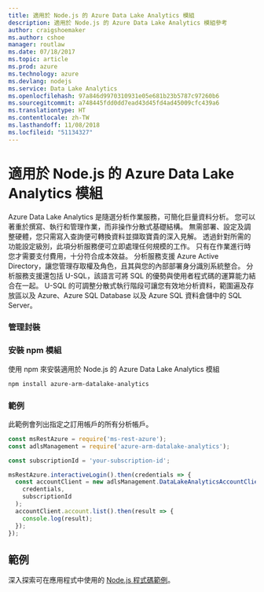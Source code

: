 ```yaml
---
title: 適用於 Node.js 的 Azure Data Lake Analytics 模組
description: 適用於 Node.js 的 Azure Data Lake Analytics 模組參考
author: craigshoemaker
ms.author: cshoe
manager: routlaw
ms.date: 07/18/2017
ms.topic: article
ms.prod: azure
ms.technology: azure
ms.devlang: nodejs
ms.service: Data Lake Analytics
ms.openlocfilehash: 97a846d9970310931e05e681b23b5787c97260b6
ms.sourcegitcommit: a748445fdd0dd7ead43d45fd4ad45009cfc439a6
ms.translationtype: HT
ms.contentlocale: zh-TW
ms.lasthandoff: 11/08/2018
ms.locfileid: "51134327"
---
```

# <a name="azure-data-lake-analytics-modules-for-nodejs"></a>適用於 Node.js 的 Azure Data Lake Analytics 模組

Azure Data Lake Analytics 是隨選分析作業服務，可簡化巨量資料分析。 您可以著重於撰寫、執行和管理作業，而非操作分散式基礎結構。 無需部署、設定及調整硬體，您只需寫入查詢便可轉換資料並擷取寶貴的深入見解。 透過針對所需的功能設定級別，此項分析服務便可立即處理任何規模的工作。 只有在作業進行時您才需要支付費用，十分符合成本效益。 分析服務支援 Azure Active Directory，讓您管理存取權及角色，且其與您的內部部署身分識別系統整合。 分析服務支援還包括 U-SQL，該語言可將 SQL 的優勢與使用者程式碼的運算能力結合在一起。 U-SQL 的可調整分散式執行階段可讓您有效地分析資料，範圍遍及存放區以及 Azure、Azure SQL Database 以及 Azure SQL 資料倉儲中的 SQL Server。

### <a name="management-package"></a>管理封裝

### <a name="install-the-npm-module"></a>安裝 npm 模組

使用 npm 來安裝適用於 Node.js 的 Azure Data Lake Analytics 模組

```bash
npm install azure-arm-datalake-analytics
```

### <a name="example"></a>範例

此範例會列出指定之訂用帳戶的所有分析帳戶。

```javascript
const msRestAzure = require('ms-rest-azure');
const adlsManagement = require('azure-arm-datalake-analytics');

const subscriptionId = 'your-subscription-id';

msRestAzure.interactiveLogin().then(credentials => {
  const accountClient = new adlsManagement.DataLakeAnalyticsAccountClient(
    credentials,
    subscriptionId
  );
  accountClient.account.list().then(result => {
    console.log(result);
  });
});
```

## <a name="samples"></a>範例

深入探索可在應用程式中使用的 [Node.js 程式碼範例](https://azure.microsoft.com/resources/samples/?platform=nodejs)。

